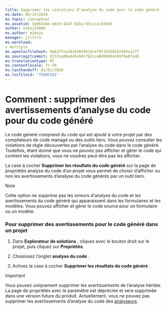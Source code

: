 ```yaml
---
title: Supprimer les violations d’analyse du code pour le code généré
ms.date: 05/13/2019
ms.topic: conceptual
ms.assetid: 3a96434e-d419-43a7-81ba-95cccac835b8
author: mikejo5000
ms.author: mikejo
manager: jillfra
ms.workload:
- multiple
ms.openlocfilehash: 9ab2ffce28103059414cef8f1b556152485a12ff
ms.sourcegitcommit: d233ca00ad45e50cf62cca0d0b95dc69f0a87ad6
ms.translationtype: MT
ms.contentlocale: fr-FR
ms.lasthandoff: 01/01/2020
ms.locfileid: "75587431"
---
```

# <a name="how-to-suppress-code-analysis-warnings-for-generated-code"></a>Comment : supprimer des avertissements d’analyse du code pour du code généré

Le code généré comprend du code qui est ajouté à votre projet par des compilateurs de code managé ou des outils tiers. Vous pouvez consulter les violations de règle découvertes par l’analyse du code dans le code généré. Toutefois, étant donné que vous ne pouvez pas afficher et gérer le code qui contient les violations, vous ne voudrez peut-être pas les afficher.

La case à cocher **Supprimer les résultats du code généré** sur la page de propriétés analyse du code d’un projet vous permet de choisir d’afficher ou non les avertissements d’analyse du code générés par un outil tiers.

> [!NOTE]
> Cette option ne supprime pas les erreurs d'analyse du code et les avertissements du code généré qui apparaissent dans les formulaires et les modèles. Vous pouvez afficher et gérer le code source pour un formulaire ou un modèle.

### <a name="to-suppress-warnings-for-generated-code-in-a-project"></a>Pour supprimer des avertissements pour le code généré dans un projet

1. Dans **Explorateur de solutions** , cliquez avec le bouton droit sur le projet, puis cliquez sur **Propriétés**.

2. Choisissez l’onglet **analyse du code** .

3. Activez la case à cocher **Supprimer les résultats du code généré** .

> [!IMPORTANT]
> Vous pouvez uniquement supprimer les avertissements de l’analyse héritée. La page de propriétés avec le paramètre est dépréciée et sera supprimée dans une version future du produit. Actuellement, vous ne pouvez pas supprimer les avertissements d’analyse du code des [analyseurs](roslyn-analyzers-overview.md).
